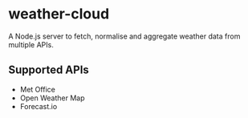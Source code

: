 # weather-cloud

A Node.js server to fetch, normalise and aggregate weather data from multiple 
APIs.

## Supported APIs

* Met Office
* Open Weather Map
* Forecast.io
